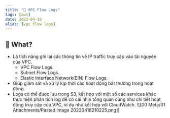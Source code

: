 ```yaml
---
title: "🌱 VPC Flow Logs"
tags: [aws]
date: 2023-04-18
alias: [vpc flow logs]
---
```


## 🌿 What?
- Là tích năng ghi lại các thông tin về IP traffic truy cập vào tài nguyên của VPC.
	- VPC Flow Logs.
	- Subnet Flow Logs.
	- Elastic Interface Network(EIN) Flow Logs.
- Giúp giám sát và xử lý kịp thời các hoạt động bất thường trong hoạt động.
- Logs có thể được lưu trong S3, kết hợp với một số các services khác thực hiện phân tích log để có cái nhìn tổng quan cũng như chi tiết hoạt động truy cập của VPC, ví dụ như kết hợp với CloudWatch.
![[00 Meta/01 Attachments/Pasted image 20230418210225.png]]
